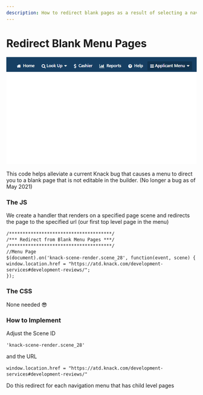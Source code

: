 ```yaml
---
description: How to redirect blank pages as a result of selecting a navigation menu header
---
```


# Redirect Blank Menu Pages

![Blank page resulting from selecting the menu header](../../.gitbook/assets/image%20%2856%29.png)

This code helps alleviate a current Knack bug that causes a menu to direct you to a blank page that is not editable in the builder. \(No longer a bug as of May 2021\)

### The JS

We create a handler that renders on a specified page scene and redirects the page to the specified url \(our first top level page in the menu\)

```text
/**************************************/
/*** Redirect from Blank Menu Pages ***/
/**************************************/
//Menu Page
$(document).on('knack-scene-render.scene_28', function(event, scene) { 
window.location.href = "https://atd.knack.com/development-services#development-reviews/";
});
```

### The CSS

None needed 😎

### How to Implement

Adjust the Scene ID

```text
'knack-scene-render.scene_28'
```

and the URL

```text
window.location.href = "https://atd.knack.com/development-services#development-reviews/"
```

Do this redirect for each navigation menu that has child level pages

